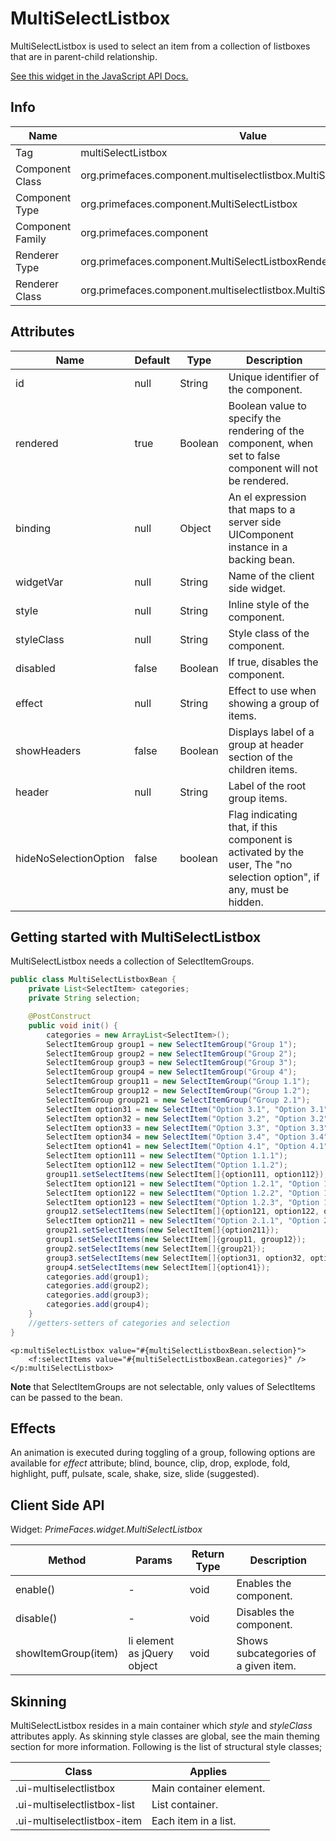 # MultiSelectListbox

MultiSelectListbox is used to select an item from a collection of listboxes that are in parent-child
relationship.

[See this widget in the JavaScript API Docs.](../jsdocs/classes/primefaces.widget.multiselectlistbox.html)

## Info

| Name | Value |
| --- | --- |
| Tag | multiSelectListbox
| Component Class | org.primefaces.component.multiselectlistbox.MultiSelectListbox
| Component Type | org.primefaces.component.MultiSelectListbox
| Component Family | org.primefaces.component |
| Renderer Type | org.primefaces.component.MultiSelectListboxRenderer
| Renderer Class | org.primefaces.component.multiselectlistbox.MultiSelectListboxRenderer

## Attributes

| Name | Default | Type | Description | 
| --- | --- | --- | --- |
id | null | String | Unique identifier of the component.
rendered | true | Boolean | Boolean value to specify the rendering of the component, when set to false component will not be rendered.
binding | null | Object | An el expression that maps to a server side UIComponent instance in a backing bean.
widgetVar | null | String | Name of the client side widget.
style | null | String | Inline style of the component.
styleClass | null | String | Style class of the component.
disabled | false | Boolean | If true, disables the component.
effect | null | String | Effect to use when showing a group of items.
showHeaders | false | Boolean | Displays label of a group at header section of the children items.
header | null | String | Label of the root group items.
hideNoSelectionOption | false | boolean  | Flag indicating that, if this component is activated by the user, The "no selection option", if any, must be hidden.

## Getting started with MultiSelectListbox
MultiSelectListbox needs a collection of SelectItemGroups.

```java
public class MultiSelectListboxBean {
    private List<SelectItem> categories;
    private String selection;

    @PostConstruct
    public void init() {
        categories = new ArrayList<SelectItem>();
        SelectItemGroup group1 = new SelectItemGroup("Group 1");
        SelectItemGroup group2 = new SelectItemGroup("Group 2");
        SelectItemGroup group3 = new SelectItemGroup("Group 3");
        SelectItemGroup group4 = new SelectItemGroup("Group 4");
        SelectItemGroup group11 = new SelectItemGroup("Group 1.1");
        SelectItemGroup group12 = new SelectItemGroup("Group 1.2");
        SelectItemGroup group21 = new SelectItemGroup("Group 2.1");
        SelectItem option31 = new SelectItem("Option 3.1", "Option 3.1");
        SelectItem option32 = new SelectItem("Option 3.2", "Option 3.2");
        SelectItem option33 = new SelectItem("Option 3.3", "Option 3.3");
        SelectItem option34 = new SelectItem("Option 3.4", "Option 3.4");
        SelectItem option41 = new SelectItem("Option 4.1", "Option 4.1");
        SelectItem option111 = new SelectItem("Option 1.1.1");
        SelectItem option112 = new SelectItem("Option 1.1.2");
        group11.setSelectItems(new SelectItem[]{option111, option112});
        SelectItem option121 = new SelectItem("Option 1.2.1", "Option 1.2.1");
        SelectItem option122 = new SelectItem("Option 1.2.2", "Option 1.2.2");
        SelectItem option123 = new SelectItem("Option 1.2.3", "Option 1.2.3");
        group12.setSelectItems(new SelectItem[]{option121, option122, option123});
        SelectItem option211 = new SelectItem("Option 2.1.1", "Option 2.1.1");
        group21.setSelectItems(new SelectItem[]{option211});
        group1.setSelectItems(new SelectItem[]{group11, group12});
        group2.setSelectItems(new SelectItem[]{group21});
        group3.setSelectItems(new SelectItem[]{option31, option32, option33, option34});
        group4.setSelectItems(new SelectItem[]{option41});
        categories.add(group1);
        categories.add(group2);
        categories.add(group3);
        categories.add(group4);
    }
    //getters-setters of categories and selection
}
```

```xhtml
<p:multiSelectListbox value="#{multiSelectListboxBean.selection}">
    <f:selectItems value="#{multiSelectListboxBean.categories}" />
</p:multiSelectListbox>
```
**Note** that SelectItemGroups are not selectable, only values of SelectItems can be passed to the bean.

## Effects
An animation is executed during toggling of a group, following options are available for _effect_
attribute; blind, bounce, clip, drop, explode, fold, highlight, puff, pulsate, scale, shake, size, slide
(suggested).

## Client Side API
Widget: _PrimeFaces.widget.MultiSelectListbox_

| Method | Params | Return Type | Description | 
| --- | --- | --- | --- | 
enable() | - | void | Enables the component.
disable() | - | void | Disables the component.
showItemGroup(item) | li element as jQuery object | void | Shows subcategories of a given item.

## Skinning
MultiSelectListbox resides in a main container which _style_ and _styleClass_ attributes apply. As
skinning style classes are global, see the main theming section for more information. Following is
the list of structural style classes;

| Class | Applies | 
| --- | --- | 
.ui-multiselectlistbox | Main container element.
.ui-multiselectlistbox-list | List container.
.ui-multiselectlistbox-item | Each item in a list.
